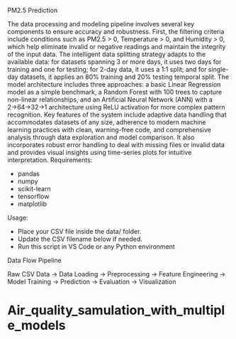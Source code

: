 PM2.5 Prediction

The data processing and modeling pipeline involves several key components to ensure accuracy and robustness. First, the filtering criteria include conditions such as PM2.5 > 0, Temperature > 0, and Humidity > 0, which help eliminate invalid or negative readings and maintain the integrity of the input data. The intelligent data splitting strategy adapts to the available data: for datasets spanning 3 or more days, it uses two days for training and one for testing; for 2-day data, it uses a 1:1 split; and for single-day datasets, it applies an 80% training and 20% testing temporal split. The model architecture includes three approaches: a basic Linear Regression model as a simple benchmark, a Random Forest with 100 trees to capture non-linear relationships, and an Artificial Neural Network (ANN) with a 2→64→32→1 architecture using ReLU activation for more complex pattern recognition. Key features of the system include adaptive data handling that accommodates datasets of any size, adherence to modern machine learning practices with clean, warning-free code, and comprehensive analysis through data exploration and model comparison. It also incorporates robust error handling to deal with missing files or invalid data and provides visual insights using time-series plots for intuitive interpretation.
Requirements:

- pandas
- numpy
- scikit-learn
- tensorflow
- matplotlib

Usage:

- Place your CSV file inside the data/ folder.
- Update the CSV filename below if needed.
- Run this script in VS Code or any Python environment

Data Flow Pipeline

Raw CSV Data → Data Loading → Preprocessing → Feature Engineering → Model Training → Prediction → Evaluation → Visualization
# Air_quality_samulation_with_multiple_models
